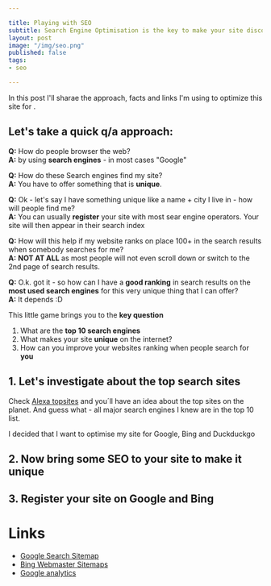 ```yaml
---

title: Playing with SEO
subtitle: Search Engine Optimisation is the key to make your site discoverable for people 
layout: post
image: "/img/seo.png"
published: false
tags:
- seo

---
```

In this post I'll sharae the approach, facts and links I'm using to optimize this site for .

## Let's take a quick q/a approach:

**Q:** How do people browser the web?  
**A:** by using **search engines** - in most cases "Google"

**Q:** How do these Search engines find my site?  
**A:** You have to offer something that is **unique**. 

**Q:** Ok - let's say I have something unique like a name + city I live in - how will people find me?  
**A:** You can usually **register** your site with most sear engine operators.
 Your site will then appear in their search index

**Q:** How will this help if my website ranks on place 100+ in the search results when somebody searches for me?  
**A:** **NOT AT ALL** as most people will not even scroll down or switch to the 2nd page of search results.

**Q:** O.k. got it - so how can I have a **good ranking** in search results on the **most used search engines** for this very unique thing that I can offer?  
**A:** It depends :D

This little game brings you to the __key question__
1. What are the **top 10 search engines** 
2. What makes your site **unique** on the internet?
3. How can you improve your websites ranking when people search for **you**

## 1. Let's investigate about the top search sites
Check [Alexa topsites](https://www.alexa.com/topsites) and you´ll have an idea about the top sites on the planet.
And guess what - all major search engines I knew are in the top 10 list.

I decided that I want to optimise my site for Google, Bing and Duckduckgo

## 2. Now bring some SEO to your site to make it unique

## 3. Register your site on Google and Bing

# Links
- [Google Search Sitemap](https://search.google.com/search-console/sitemaps/)
- [Bing Webmaster Sitemaps](https:/www.bing.com/webmaster/configure/sitemaps/)
- [Google analytics](https://analytics.google.com/)



